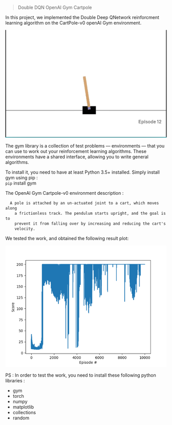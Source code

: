 
> Double DQN OpenAI Gym Cartpole 

  In this project, we implemented the Double Deep QNetwork reinforcment learning algorithm on 
  the CartPole-v0 openAI Gym environment.
  
  
  



![The CartPole-v0 Environment](Images/cartpole.PNG)


The gym library is a collection of test problems — environments — that you can use to work out your reinforcement learning algorithms. These environments have a shared interface, allowing you to write general algorithms.

To install it, you need to have at least Python 3.5+ installed. Simply install gym using pip :  
    `pip` install gym
    
    
The OpenAI Gym Cartpole-v0 environment description :  
  
      A pole is attached by an un-actuated joint to a cart, which moves along
        a frictionless track. The pendulum starts upright, and the goal is to
        prevent it from falling over by increasing and reducing the cart's
        velocity.  
          
          
We tested the work, and obtained the following result plot: 

![Result Plot Bar](https://github.com/khaledayech98/DoubleDQNCartpole-v0/blob/master/Images/TestPlot.png)  

PS : In order to test the work, you need to install these following python libraries :   
* gym
* torch
* numpy
* matplotlib
* collections
* random
